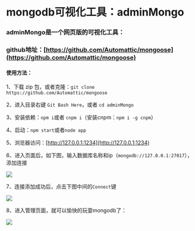 # mongodb可视化工具：adminMongo

### adminMongo是一个网页版的可视化工具：
### github地址：[https://github.com/Automattic/mongoose](https://github.com/Automattic/mongoose)
#### 使用方法：
 1、下载 zip 包，或者克隆：```git clone https://github.com/Automattic/mongoose```
 
 2、进入目录右键 ```Git Bash Here```，或者 ```cd adminMongo```
 
3、安装依赖：```npm i```或者 ```cnpm i```（安装cnpm：```npm i -g cnpm```）

4、启动：```npm start```或者```node app```

5、浏览器访问：[http://127.0.0.1:1234](http://127.0.0.1:1234)

6、进入页面后，如下图，输入数据库名称和ip（```mongodb://127.0.0.1:27017```），添加连接

![](https://img-blog.csdnimg.cn/20191011113312716.png?x-oss-process=image/watermark,type_ZmFuZ3poZW5naGVpdGk,shadow_10,text_aHR0cHM6Ly9ibG9nLmNzZG4ubmV0L3FxXzE3ODUwNDQ5,size_16,color_FFFFFF,t_70)

7、连接添加成功后，点击下图中间的```Connect```键

![](https://img-blog.csdnimg.cn/20191011113610989.png)

8、进入管理页面，就可以愉快的玩耍mongodb了：

![](https://img-blog.csdnimg.cn/20191011113811723.png?x-oss-process=image/watermark,type_ZmFuZ3poZW5naGVpdGk,shadow_10,text_aHR0cHM6Ly9ibG9nLmNzZG4ubmV0L3FxXzE3ODUwNDQ5,size_16,color_FFFFFF,t_70)

